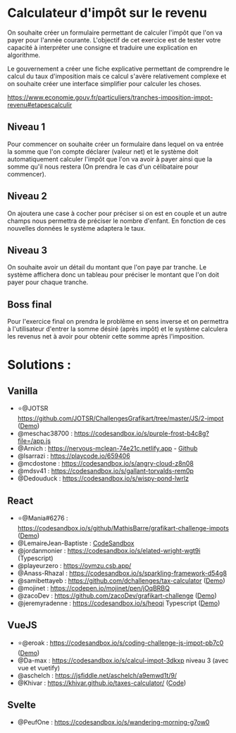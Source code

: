 # Calculateur d'impôt sur le revenu

On souhaite créer un formulaire permettant de calculer l'impôt que l'on va payer pour l'année courante.
L'objectif de cet exercice est de tester votre capacité à interpréter une consigne et traduire une explication en algorithme.

Le gouvernement a créer une fiche explicative permettant de comprendre le calcul du taux d'imposition mais ce calcul s'avère relativement complexe et on souhaite créer une interface simplifier pour calculer les choses.

https://www.economie.gouv.fr/particuliers/tranches-imposition-impot-revenu#etapescalculir

## Niveau 1

Pour commencer on souhaite créer un formulaire dans lequel on va entrée la somme que l'on compte déclarer (valeur net) et le système doit automatiquement calculer l'impôt que l'on va avoir à payer ainsi que la somme qu'il nous restera (On prendra le cas d'un célibataire pour commencer).

## Niveau 2

On ajoutera une case à cocher pour préciser si on est en couple et un autre champs nous permettra de préciser le nombre d'enfant. En fonction de ces nouvelles données le système adaptera le taux.

## Niveau 3

On souhaite avoir un détail du montant que l'on paye par tranche. Le système affichera donc un tableau pour préciser le montant que l'on doit payer pour chaque tranche.

## Boss final

Pour l'exercice final on prendra le problème en sens inverse et on permettra à l'utilisateur d'entrer la somme désiré (après impôt) et le système calculera les revenus net à avoir pour obtenir cette somme après l'imposition.

# Solutions :

## Vanilla

- ⭐@JOTSR https://github.com/JOTSR/ChallengesGrafikart/tree/master/JS/2-impot ([Demo](https://julienoculi.com/challenge_grafikart/impot/index.html))
- @meschac38700 : https://codesandbox.io/s/purple-frost-b4c8g?file=/app.js
- @Arnich : https://nervous-mclean-74e21c.netlify.app - [Github](https://github.com/Oipnet/calculateur-impots)
- @lsarrazi : https://playcode.io/659406
- @mcdostone : https://codesandbox.io/s/angry-cloud-z8n08
- @mdsv41 : https://codesandbox.io/s/gallant-torvalds-rem0p
- @Dedouduck : https://codesandbox.io/s/wispy-pond-lwrlz

## React

- ⭐@Mania#6276 : https://codesandbox.io/s/github/MathisBarre/grafikart-challenge-impots ([Demo](https://sl8sp.csb.app/))
- @LemaireJean-Baptiste : [CodeSandbox](https://codesandbox.io/s/grafikart-challenge-tax-calculator-jbl-dr8zo)
- @jordanmonier : https://codesandbox.io/s/elated-wright-wgt9i (Typescript)
- @playeurzero : https://ovmzu.csb.app/
- @Anass-Rhazal : https://codesandbox.io/s/sparkling-framework-d54g8
- @samibettayeb : https://github.com/dchallenges/tax-calculator ([Demo](https://dchallenges.github.io/taxca/))
- @mojinet : https://codepen.io/mojinet/pen/jOqBRBQ
- @zacoDev : https://github.com/zacoDev/grafikart-challenge ([Demo](http://www.calculimpotfrance.tk/))
- @jeremyradenne : https://codesandbox.io/s/heoqi Typescript ([Demo](https://heoqi.csb.app/))

## VueJS

- ⭐@eroak : https://codesandbox.io/s/coding-challenge-js-impot-pb7c0 ([Demo](https://pb7c0.csb.app/))
- @Da-max : https://codesandbox.io/s/calcul-impot-3dkxp niveau 3 (avec vue et vuetify)
- @aschelch : https://jsfiddle.net/aschelch/a9emwd1t/9/
- @Khivar : https://khivar.github.io/taxes-calculator/ ([Code](https://github.com/Khivar/taxes-calculator))

## Svelte

- @PeufOne : https://codesandbox.io/s/wandering-morning-g7ow0
